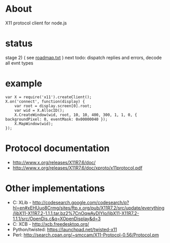 # About
 X11 protocol client for node.js

# status

stage 2) ( see [roadmap.txt](node-x11/blob/master/roadmap.txt) )
next todo: dispatch replies and errors, decode all evnt types

# example

    var X = require('x11').createClient();
    X.on('connect', function(display) {
        var root = display.screen[0].root;
        var wid = X.AllocID();
        X.CreateWindow(wid, root, 10, 10, 400, 300, 1, 1, 0, { backgroundPixel: 0, eventMask: 0x00000040 });
        X.MapWindow(wid);
    });


# Protocol documentation

  - http://www.x.org/releases/X11R7.6/doc/
  - http://www.x.org/releases/X11R7.6/doc/xproto/x11protocol.pdf

# Other implementations

  - C: XLib - http://codesearch.google.com/codesearch/p?hl=en#xEHUuo8Crmg/sites/ftp.x.org/pub/X11R7.2/src/update/everything/libX11-X11R7.2-1.1.1.tar.bz2%7CnOqwAyDlYlo/libX11-X11R7.2-1.1.1/src/OpenDis.c&q=XOpenDisplay&d=3
  - C: XCB - http://xcb.freedesktop.org/
  - Python/twisted:  https://launchpad.net/twisted-x11
  - Perl: http://search.cpan.org/~smccam/X11-Protocol-0.56/Protocol.pm
